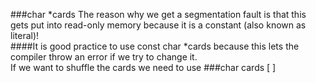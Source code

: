 ###char *cards
The reason why we get a segmentation fault is that this gets put into read-only memory because it is a constant (also known as literal)!  
####It is good practice to use const char *cards because this lets the compiler throw an error if we try to change it.  
If we want to shuffle the cards we need to use
###char cards [ ]

